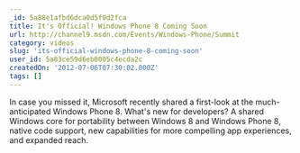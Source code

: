 ```yaml
---
_id: 5a88e1afbd6dca0d5f0d2fca
title: It's Official! Windows Phone 8 Coming Soon
url: http://channel9.msdn.com/Events/Windows-Phone/Summit
category: videos
slug: 'its-official-windows-phone-8-coming-soon'
user_id: 5a83ce59d6eb0005c4ecda2c
createdOn: '2012-07-06T07:30:02.000Z'
tags: []
---
```


In case you missed it, Microsoft recently shared a first-look at the much-anticipated Windows Phone 8. What's new for developers? A shared Windows core for portability between Windows 8 and Windows Phone 8, native code support, new capabilities for more compelling app experiences, and expanded reach. 
